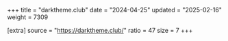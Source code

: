 +++
title = "darktheme.club"
date = "2024-04-25"
updated = "2025-02-16"
weight = 7309

[extra]
source = "https://darktheme.club/"
ratio = 47
size = 7
+++
